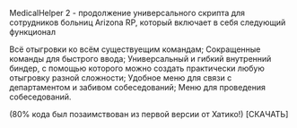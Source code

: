 MedicalHelper 2 - продолжение универсального скрипта для сотрудников больниц Arizona RP, который включает в себя следующий функционал

Всё отыгровки ко всём существуещим командам;
Сокращенные команды для быстрого ввода;
Универсальный и гибкий внутренний биндер, с помощью которого можно создать практически любую отыгровку разной сложности;
Удобное меню для связи с департаментом и забивом собеседований;
Меню для проведения собеседований.

(80% кода был позаимствован из первой версии от Хатико!)
[СКАЧАТЬ]




